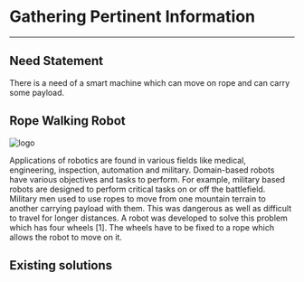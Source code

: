 # Gathering Pertinent Information
***
## Need Statement
There is a need of a smart machine which can move on rope and can carry some payload.
## Rope Walking Robot
![logo](https://encrypted-tbn0.gstatic.com/images?q=tbn:ANd9GcSa2tfQ30goSBOKhDbK37_F8nprkhusaW3KUZqJpVGarf19qXnf )

Applications of robotics are found in various fields like medical, engineering, inspection, automation and military. Domain-based robots have various objectives and tasks to perform. For example, military based robots are designed to perform critical tasks on or off the battlefield. Military men used to use ropes to move from one mountain terrain to another carrying payload with them. This was dangerous as well as difficult to travel for longer distances. A robot was developed to solve this problem which has four wheels [1]. The wheels have to be fixed to a rope which allows the robot to move on it.

## Existing solutions


